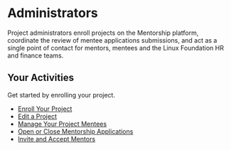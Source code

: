 # Administrators

Project administrators enroll projects on the Mentorship platform, coordinate the review of mentee applications submissions, and act as a single point of contact for mentors, mentees and the Linux Foundation HR and finance teams.

## Your Activities <a id="Administrators-YourActivities"></a>

Get started by enrolling your project. 

* [Enroll Your Project](enroll-your-program/)
* [Edit a Project](edit-a-project.md)
* [Manage Your Project Mentees](manage-mentees-applications.md)
* [Open or Close Mentorship Applications](open-close-mentorship-applications.md)
* [Invite and Accept Mentors](adding-mentors.md)

